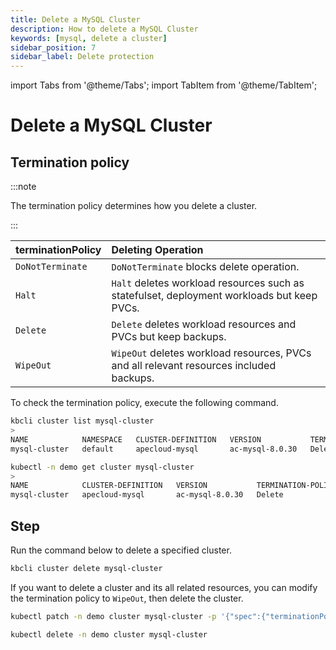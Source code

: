 ```yaml
---
title: Delete a MySQL Cluster
description: How to delete a MySQL Cluster
keywords: [mysql, delete a cluster]
sidebar_position: 7
sidebar_label: Delete protection
---
```


import Tabs from '@theme/Tabs';
import TabItem from '@theme/TabItem';

# Delete a MySQL Cluster

## Termination policy

:::note

The termination policy determines how you delete a cluster.

:::

| **terminationPolicy** | **Deleting Operation**                           |
|:----------------------|:-------------------------------------------------|
| `DoNotTerminate`      | `DoNotTerminate` blocks delete operation.        |
| `Halt`                | `Halt` deletes workload resources such as statefulset, deployment workloads but keep PVCs. |
| `Delete`              | `Delete` deletes workload resources and PVCs but keep backups.   |
| `WipeOut`             | `WipeOut` deletes workload resources, PVCs and all relevant resources included backups.    |

To check the termination policy, execute the following command.

<Tabs>

<TabItem value="kbcli" label="kbcli" default>

```bash
kbcli cluster list mysql-cluster
>
NAME            NAMESPACE   CLUSTER-DEFINITION   VERSION           TERMINATION-POLICY   STATUS    CREATED-TIME
mysql-cluster   default     apecloud-mysql       ac-mysql-8.0.30   Delete               Running   Feb 06,2023 18:27 UTC+0800
```

</TabItem>

<TabItem value="kubectl" label="kubectl">

```bash
kubectl -n demo get cluster mysql-cluster
>
NAME            CLUSTER-DEFINITION   VERSION           TERMINATION-POLICY   STATUS    AGE
mysql-cluster   apecloud-mysql       ac-mysql-8.0.30   Delete               Running   67m
```

</TabItem>

</Tabs>

## Step

Run the command below to delete a specified cluster.

<Tabs>

<TabItem value="kbcli" label="kbcli" default>

```bash
kbcli cluster delete mysql-cluster
```

</TabItem>

<TabItem value="kubectl" label="kubectl">

If you want to delete a cluster and its all related resources, you can modify the termination policy to `WipeOut`, then delete the cluster.

```bash
kubectl patch -n demo cluster mysql-cluster -p '{"spec":{"terminationPolicy":"WipeOut"}}' --type="merge"

kubectl delete -n demo cluster mysql-cluster
```

</TabItem>

</Tabs>
